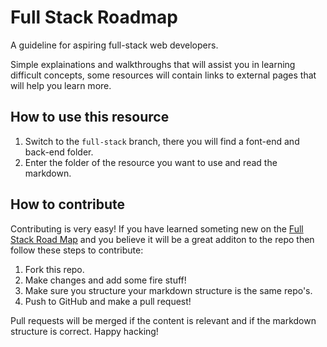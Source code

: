 # Full Stack Roadmap
A guideline for aspiring full-stack web developers. 

Simple explainations and walkthroughs that will assist you in learning difficult concepts, some resources will contain links to external pages that will help you learn more.

## How to use this resource
1. Switch to the `full-stack` branch, there you will find a font-end and back-end folder. 
2. Enter the folder of the resource you want to use and read the markdown.

## How to contribute
Contributing is very easy! If you have learned someting new on the <a href="https://roadmap.sh/">Full Stack Road Map</a> and you believe it will be a great additon to the repo then follow these steps to contribute:

1. Fork this repo.
2. Make changes and add some fire stuff!
3. Make sure you structure your markdown structure is the same repo's.
4. Push to GitHub and make a pull request!

Pull requests will be merged if the content is relevant and if the markdown structure is correct. Happy hacking!
